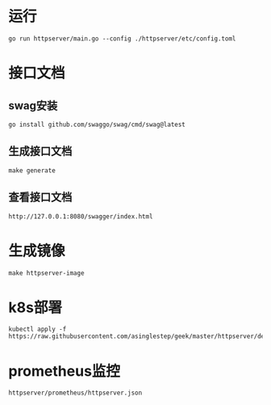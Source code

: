 # 运行
```
go run httpserver/main.go --config ./httpserver/etc/config.toml
```

# 接口文档
## swag安装
```
go install github.com/swaggo/swag/cmd/swag@latest
```

## 生成接口文档
```
make generate 
```

## 查看接口文档
```
http://127.0.0.1:8080/swagger/index.html
```

# 生成镜像
```
make httpserver-image
```

# k8s部署
```
kubectl apply -f https://raw.githubusercontent.com/asinglestep/geek/master/httpserver/deployment/deployment.yaml
```

# prometheus监控
```
httpserver/prometheus/httpserver.json
```